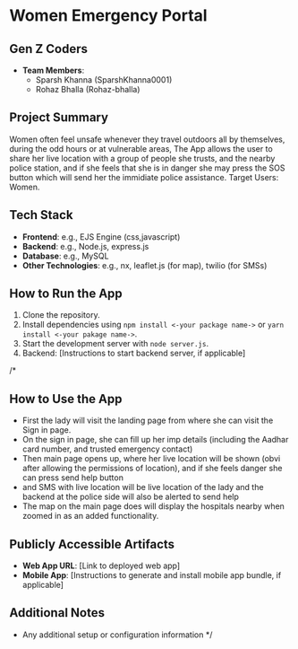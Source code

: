# Women Emergency Portal

## Gen Z Coders
- **Team Members**: 
  - Sparsh Khanna (SparshKhanna0001)
  - Rohaz Bhalla (Rohaz-bhalla)

## Project Summary
Women often feel unsafe whenever they travel outdoors all by themselves, during the odd hours or at vulnerable areas, The App allows the user to share her live location with a group of people she trusts, and the nearby police station, and if she feels that she is in danger she may press the SOS button which will send her the immidiate police assistance.
Target Users: Women.

## Tech Stack
- **Frontend**: e.g., EJS Engine (css,javascript)
- **Backend**: e.g., Node.js, express.js
- **Database**: e.g., MySQL
- **Other Technologies**: e.g., nx, leaflet.js (for map), twilio (for SMSs)

## How to Run the App
1. Clone the repository.
2. Install dependencies using `npm install <-your package name->` or `yarn install <-your pakage name->`.
3. Start the development server with `node server.js`.
4. Backend: [Instructions to start backend server, if applicable]

/*
## How to Use the App
- First the lady will visit the landing page from where she can visit the Sign in page.
- On the sign in page, she can fill up her imp details (including the Aadhar card number, and trusted emergency contact)
- Then main page opens up, where her live location will be shown (obvi after allowing the permissions of location), and if she feels danger she can press send help button
- and SMS with live location will be live location of the lady and the backend at the police side will also be alerted to send help
- The map on the main page does will display the hospitals nearby when zoomed in as an added functionality.

## Publicly Accessible Artifacts
- **Web App URL**: [Link to deployed web app]
- **Mobile App**: [Instructions to generate and install mobile app bundle, if applicable]

## Additional Notes
- Any additional setup or configuration information
*/
